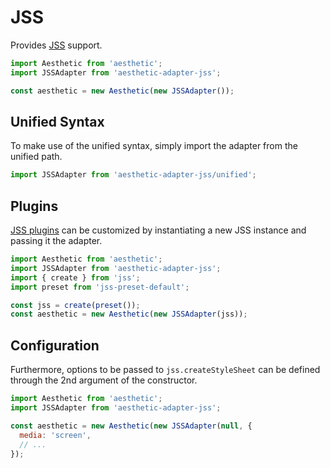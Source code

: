 # JSS

Provides [JSS](https://github.com/cssinjs/jss) support.

```javascript
import Aesthetic from 'aesthetic';
import JSSAdapter from 'aesthetic-adapter-jss';

const aesthetic = new Aesthetic(new JSSAdapter());
```

## Unified Syntax

To make use of the unified syntax, simply import the adapter from the unified path.

```javascript
import JSSAdapter from 'aesthetic-adapter-jss/unified';
```

## Plugins

[JSS plugins](https://github.com/cssinjs/jss/blob/master/docs/plugins.md) can be customized by
instantiating a new JSS instance and passing it the adapter.

```javascript
import Aesthetic from 'aesthetic';
import JSSAdapter from 'aesthetic-adapter-jss';
import { create } from 'jss';
import preset from 'jss-preset-default';

const jss = create(preset());
const aesthetic = new Aesthetic(new JSSAdapter(jss));
```

## Configuration

Furthermore, options to be passed to `jss.createStyleSheet` can be defined through the 2nd argument
of the constructor.

```javascript
import Aesthetic from 'aesthetic';
import JSSAdapter from 'aesthetic-adapter-jss';

const aesthetic = new Aesthetic(new JSSAdapter(null, {
  media: 'screen',
  // ...
});
```
